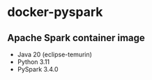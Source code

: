 # docker-pyspark

## Apache Spark container image


- Java 20 (eclipse-temurin)
- Python 3.11
- PySpark 3.4.0
